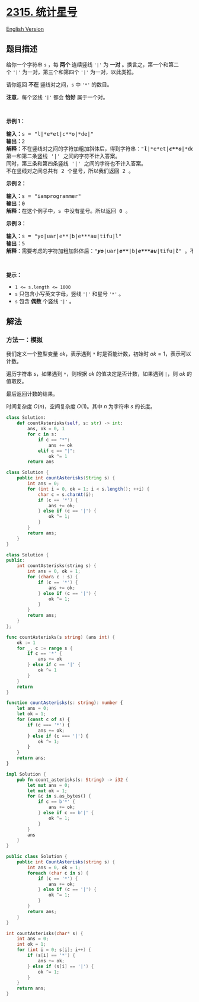 # [2315. 统计星号](https://leetcode.cn/problems/count-asterisks)

[English Version](/solution/2300-2399/2315.Count%20Asterisks/README_EN.md)

## 题目描述

<!-- 这里写题目描述 -->

<p>给你一个字符串&nbsp;<code>s</code>&nbsp;，每&nbsp;<strong>两个</strong>&nbsp;连续竖线&nbsp;<code>'|'</code>&nbsp;为 <strong>一对</strong>&nbsp;。换言之，第一个和第二个&nbsp;<code>'|'</code>&nbsp;为一对，第三个和第四个&nbsp;<code>'|'</code>&nbsp;为一对，以此类推。</p>

<p>请你返回 <strong>不在</strong> 竖线对之间，<code>s</code>&nbsp;中&nbsp;<code>'*'</code>&nbsp;的数目。</p>

<p><strong>注意</strong>，每个竖线&nbsp;<code>'|'</code>&nbsp;都会 <strong>恰好</strong>&nbsp;属于一个对。</p>

<p>&nbsp;</p>

<p><strong>示例 1：</strong></p>

<pre><b>输入：</b>s = "l|*e*et|c**o|*de|"
<b>输出：</b>2
<b>解释：</b>不在竖线对之间的字符加粗加斜体后，得到字符串："<strong><em>l</em></strong>|*e*et|<strong><em>c**o</em></strong>|*de|" 。
第一和第二条竖线 '|' 之间的字符不计入答案。
同时，第三条和第四条竖线 '|' 之间的字符也不计入答案。
不在竖线对之间总共有 2 个星号，所以我们返回 2 。</pre>

<p><strong>示例 2：</strong></p>

<pre><b>输入：</b>s = "iamprogrammer"
<b>输出：</b>0
<b>解释：</b>在这个例子中，s 中没有星号。所以返回 0 。
</pre>

<p><strong>示例 3：</strong></p>

<pre><b>输入：</b>s = "yo|uar|e**|b|e***au|tifu|l"
<b>输出：</b>5
<b>解释：</b>需要考虑的字符加粗加斜体后："<strong><em>yo</em></strong>|uar|<strong><em>e**</em></strong>|b|<strong><em>e***au</em></strong>|tifu|<strong><em>l</em></strong>" 。不在竖线对之间总共有 5 个星号。所以我们返回 5 。</pre>

<p>&nbsp;</p>

<p><strong>提示：</strong></p>

<ul>
	<li><code>1 &lt;= s.length &lt;= 1000</code></li>
	<li><code>s</code>&nbsp;只包含小写英文字母，竖线&nbsp;<code>'|'</code>&nbsp;和星号&nbsp;<code>'*'</code>&nbsp;。</li>
	<li><code>s</code>&nbsp;包含 <strong>偶数</strong>&nbsp;个竖线&nbsp;<code>'|'</code> 。</li>
</ul>

## 解法

### 方法一：模拟

我们定义一个整型变量 $ok$，表示遇到 `*` 时是否能计数，初始时 $ok=1$，表示可以计数。

遍历字符串 $s$，如果遇到 `*`，则根据 $ok$ 的值决定是否计数，如果遇到 `|`，则 $ok$ 的值取反。

最后返回计数的结果。

时间复杂度 $O(n)$，空间复杂度 $O(1)$。其中 $n$ 为字符串 $s$ 的长度。

<!-- tabs:start -->

```python
class Solution:
    def countAsterisks(self, s: str) -> int:
        ans, ok = 0, 1
        for c in s:
            if c == "*":
                ans += ok
            elif c == "|":
                ok ^= 1
        return ans
```

```java
class Solution {
    public int countAsterisks(String s) {
        int ans = 0;
        for (int i = 0, ok = 1; i < s.length(); ++i) {
            char c = s.charAt(i);
            if (c == '*') {
                ans += ok;
            } else if (c == '|') {
                ok ^= 1;
            }
        }
        return ans;
    }
}
```

```cpp
class Solution {
public:
    int countAsterisks(string s) {
        int ans = 0, ok = 1;
        for (char& c : s) {
            if (c == '*') {
                ans += ok;
            } else if (c == '|') {
                ok ^= 1;
            }
        }
        return ans;
    }
};
```

```go
func countAsterisks(s string) (ans int) {
	ok := 1
	for _, c := range s {
		if c == '*' {
			ans += ok
		} else if c == '|' {
			ok ^= 1
		}
	}
	return
}
```

```ts
function countAsterisks(s: string): number {
    let ans = 0;
    let ok = 1;
    for (const c of s) {
        if (c === '*') {
            ans += ok;
        } else if (c === '|') {
            ok ^= 1;
        }
    }
    return ans;
}
```

```rust
impl Solution {
    pub fn count_asterisks(s: String) -> i32 {
        let mut ans = 0;
        let mut ok = 1;
        for &c in s.as_bytes() {
            if c == b'*' {
                ans += ok;
            } else if c == b'|' {
                ok ^= 1;
            }
        }
        ans
    }
}
```

```cs
public class Solution {
    public int CountAsterisks(string s) {
        int ans = 0, ok = 1;
        foreach (char c in s) {
            if (c == '*') {
                ans += ok;
            } else if (c == '|') {
                ok ^= 1;
            }
        }
        return ans;
    }
}
```

```c
int countAsterisks(char* s) {
    int ans = 0;
    int ok = 1;
    for (int i = 0; s[i]; i++) {
        if (s[i] == '*') {
            ans += ok;
        } else if (s[i] == '|') {
            ok ^= 1;
        }
    }
    return ans;
}
```

<!-- tabs:end -->

<!-- end -->
